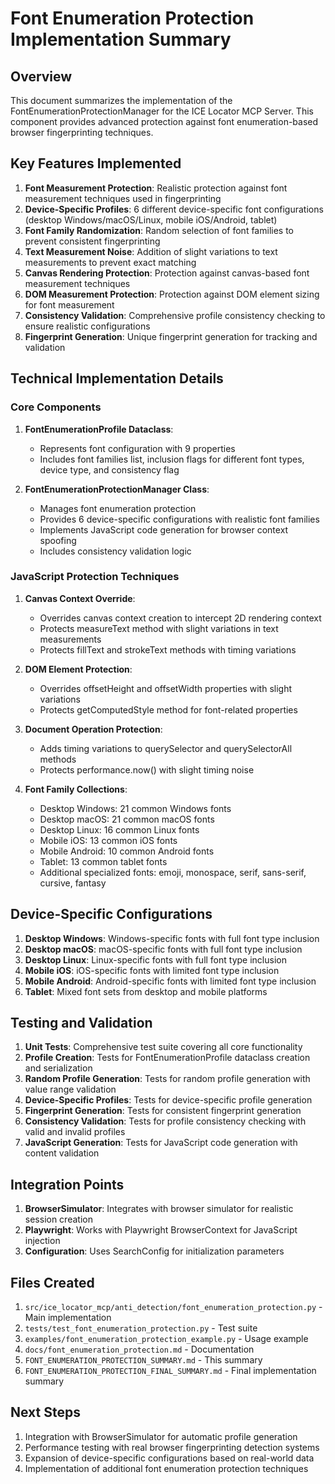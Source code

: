 # Font Enumeration Protection Implementation Summary

## Overview

This document summarizes the implementation of the FontEnumerationProtectionManager for the ICE Locator MCP Server. This component provides advanced protection against font enumeration-based browser fingerprinting techniques.

## Key Features Implemented

1. **Font Measurement Protection**: Realistic protection against font measurement techniques used in fingerprinting
2. **Device-Specific Profiles**: 6 different device-specific font configurations (desktop Windows/macOS/Linux, mobile iOS/Android, tablet)
3. **Font Family Randomization**: Random selection of font families to prevent consistent fingerprinting
4. **Text Measurement Noise**: Addition of slight variations to text measurements to prevent exact matching
5. **Canvas Rendering Protection**: Protection against canvas-based font measurement techniques
6. **DOM Measurement Protection**: Protection against DOM element sizing for font measurement
7. **Consistency Validation**: Comprehensive profile consistency checking to ensure realistic configurations
8. **Fingerprint Generation**: Unique fingerprint generation for tracking and validation

## Technical Implementation Details

### Core Components

1. **FontEnumerationProfile Dataclass**: 
   - Represents font configuration with 9 properties
   - Includes font families list, inclusion flags for different font types, device type, and consistency flag

2. **FontEnumerationProtectionManager Class**:
   - Manages font enumeration protection
   - Provides 6 device-specific configurations with realistic font families
   - Implements JavaScript code generation for browser context spoofing
   - Includes consistency validation logic

### JavaScript Protection Techniques

1. **Canvas Context Override**: 
   - Overrides canvas context creation to intercept 2D rendering context
   - Protects measureText method with slight variations in text measurements
   - Protects fillText and strokeText methods with timing variations

2. **DOM Element Protection**:
   - Overrides offsetHeight and offsetWidth properties with slight variations
   - Protects getComputedStyle method for font-related properties

3. **Document Operation Protection**:
   - Adds timing variations to querySelector and querySelectorAll methods
   - Protects performance.now() with slight timing noise

4. **Font Family Collections**:
   - Desktop Windows: 21 common Windows fonts
   - Desktop macOS: 21 common macOS fonts
   - Desktop Linux: 16 common Linux fonts
   - Mobile iOS: 13 common iOS fonts
   - Mobile Android: 10 common Android fonts
   - Tablet: 13 common tablet fonts
   - Additional specialized fonts: emoji, monospace, serif, sans-serif, cursive, fantasy

## Device-Specific Configurations

1. **Desktop Windows**: Windows-specific fonts with full font type inclusion
2. **Desktop macOS**: macOS-specific fonts with full font type inclusion
3. **Desktop Linux**: Linux-specific fonts with full font type inclusion
4. **Mobile iOS**: iOS-specific fonts with limited font type inclusion
5. **Mobile Android**: Android-specific fonts with limited font type inclusion
6. **Tablet**: Mixed font sets from desktop and mobile platforms

## Testing and Validation

1. **Unit Tests**: Comprehensive test suite covering all core functionality
2. **Profile Creation**: Tests for FontEnumerationProfile dataclass creation and serialization
3. **Random Profile Generation**: Tests for random profile generation with value range validation
4. **Device-Specific Profiles**: Tests for device-specific profile generation
5. **Fingerprint Generation**: Tests for consistent fingerprint generation
6. **Consistency Validation**: Tests for profile consistency checking with valid and invalid profiles
7. **JavaScript Generation**: Tests for JavaScript code generation with content validation

## Integration Points

1. **BrowserSimulator**: Integrates with browser simulator for realistic session creation
2. **Playwright**: Works with Playwright BrowserContext for JavaScript injection
3. **Configuration**: Uses SearchConfig for initialization parameters

## Files Created

1. `src/ice_locator_mcp/anti_detection/font_enumeration_protection.py` - Main implementation
2. `tests/test_font_enumeration_protection.py` - Test suite
3. `examples/font_enumeration_protection_example.py` - Usage example
4. `docs/font_enumeration_protection.md` - Documentation
5. `FONT_ENUMERATION_PROTECTION_SUMMARY.md` - This summary
6. `FONT_ENUMERATION_PROTECTION_FINAL_SUMMARY.md` - Final implementation summary

## Next Steps

1. Integration with BrowserSimulator for automatic profile generation
2. Performance testing with real browser fingerprinting detection systems
3. Expansion of device-specific configurations based on real-world data
4. Implementation of additional font enumeration protection techniques